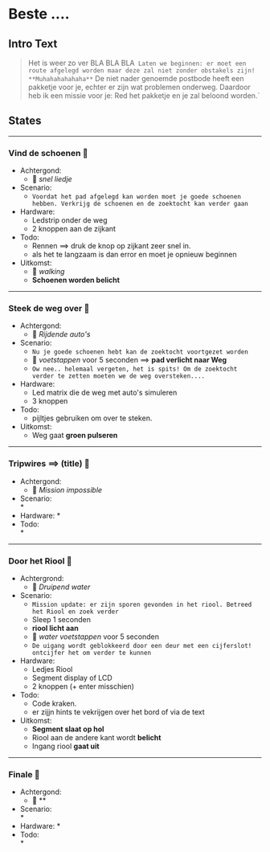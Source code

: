 # Beste ....

## Intro Text

> Het is weer zo ver BLA BLA BLA`
> Laten we beginnen: er moet een route afgelegd worden maar deze zal niet zonder obstakels zijn! **Muhahahahahaha**`
> De niet nader genoemde postbode heeft een pakketje voor je, echter er zijn wat problemen onderweg. Daardoor heb ik een missie voor je: Red het pakketje en je zal beloond worden.`


## States

---
### Vind de schoenen :shoe: 
* Achtergond:
	* :musical_note: *snel liedje*
* Scenario:	
	* `Voordat het pad afgelegd kan worden moet je goede schoenen hebben. Verkrijg de schoenen en de zoektocht kan verder gaan`
* Hardware:
	* Ledstrip onder de weg
	* 2 knoppen aan de zijkant
* Todo:
	* Rennen ==> druk de knop op zijkant zeer snel in. 
	* als het te langzaam is dan error en moet je opnieuw beginnen
* Uitkomst:
	* :musical_note: *walking*
	* **Schoenen worden belicht**

---
### Steek de weg over :walking:
* Achtergond:	
	* :musical_note: *Rijdende auto's*
* Scenario:		
	* `Nu je goede schoenen hebt kan de zoektocht voortgezet worden`
	* :musical_note: *voetstappen* voor 5 seconden ==> **pad verlicht naar Weg**
	* `Ow nee.. helemaal vergeten, het is spits! Om de zoektocht verder te zetten moeten we de weg oversteken....`
* Hardware:	
	* Led matrix die de weg met auto's simuleren
	* 3 knoppen
* Todo:		
	* pijltjes gebruiken om over te steken.	
* Uitkomst:
	* Weg gaat **groen pulseren**


---	
### Tripwires ==> (title) :flashlight: 	
* Achtergond:	
	* :musical_note: *Mission impossible*
* Scenario:		
	* 
* Hardware:	
	* 
* Todo:		
	* 

---
### Door het Riool :potable_water: 
* Achtergrond:	
	* :musical_note: *Druipend water*
* Scenario:	
	* `Mission update: er zijn sporen gevonden in het riool. Betreed het Riool en zoek verder`
	* Sleep 1 seconden
	* **riool licht aan** 
	* :musical_note: *water voetstappen* voor 5 seconden
	* `De uigang wordt geblokkeerd door een deur met een cijferslot! ontcijfer het om verder te kunnen`
* Hardware:	
	* Ledjes Riool
	* Segment display of LCD
	* 2 knoppen (+ enter misschien)
* Todo:		
	* Code kraken.
	* er zijjn hints te vekrijgen over het bord of via de text
* Uitkomst:
	* **Segment slaat op hol**
	* Riool aan de andere kant wordt **belicht**
	* Ingang riool **gaat uit**

---
### Finale :checkered_flag: 
* Achtergond:	
	* :musical_note: **
* Scenario:		
	* 
* Hardware:	
	* 
* Todo:		
	* 